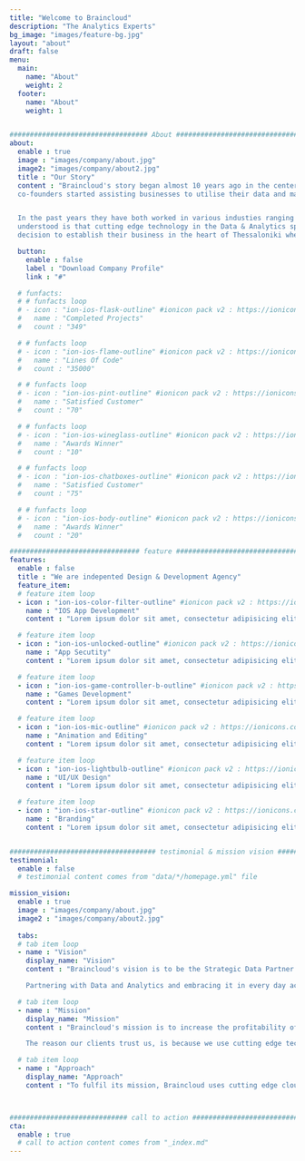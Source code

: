 ```yaml
---
title: "Welcome to Braincloud"
description: "The Analytics Experts"
bg_image: "images/feature-bg.jpg"
layout: "about"
draft: false
menu:
  main:
    name: "About"
    weight: 2
  footer:
    name: "About"
    weight: 1


################################## About #####################################
about:
  enable : true
  image : "images/company/about.jpg"
  image2: "images/company/about2.jpg"
  title : "Our Story"
  content : "Braincloud's story began almost 10 years ago in the center of data innovation, London. It is where the 
  co-founders started assisting businesses to utilise their data and make better decisions.


  In the past years they have both worked in various industies ranging from pharma and banking to retail and marketing. What they 
  understood is that cutting edge technology in the Data & Analytics space can be used in any business anywhere. That's why they took the
  decision to establish their business in the heart of Thessaloniki where they both originate from."

  button:
    enable : false
    label : "Download Company Profile"
    link : "#"

  # funfacts:
  # # funfacts loop
  # - icon : "ion-ios-flask-outline" #ionicon pack v2 : https://ionicons.com/v2/
  #   name : "Completed Projects"
  #   count : "349"

  # # funfacts loop
  # - icon : "ion-ios-flame-outline" #ionicon pack v2 : https://ionicons.com/v2/
  #   name : "Lines Of Code"
  #   count : "35000"

  # # funfacts loop
  # - icon : "ion-ios-pint-outline" #ionicon pack v2 : https://ionicons.com/v2/
  #   name : "Satisfied Customer"
  #   count : "70"

  # # funfacts loop
  # - icon : "ion-ios-wineglass-outline" #ionicon pack v2 : https://ionicons.com/v2/
  #   name : "Awards Winner"
  #   count : "10"

  # # funfacts loop
  # - icon : "ion-ios-chatboxes-outline" #ionicon pack v2 : https://ionicons.com/v2/
  #   name : "Satisfied Customer"
  #   count : "75"

  # # funfacts loop
  # - icon : "ion-ios-body-outline" #ionicon pack v2 : https://ionicons.com/v2/
  #   name : "Awards Winner"
  #   count : "20"

################################ feature #####################################
features:
  enable : false
  title : "We are indepented Design & Development Agency"
  feature_item:
  # feature item loop
  - icon : "ion-ios-color-filter-outline" #ionicon pack v2 : https://ionicons.com/v2/
    name : "IOS App Development"
    content : "Lorem ipsum dolor sit amet, consectetur adipisicing elit, sed do eiusmod tempor incididunt ut"

  # feature item loop
  - icon : "ion-ios-unlocked-outline" #ionicon pack v2 : https://ionicons.com/v2/
    name : "App Secutity"
    content : "Lorem ipsum dolor sit amet, consectetur adipisicing elit, sed do eiusmod tempor incididunt ut"

  # feature item loop
  - icon : "ion-ios-game-controller-b-outline" #ionicon pack v2 : https://ionicons.com/v2/
    name : "Games Development"
    content : "Lorem ipsum dolor sit amet, consectetur adipisicing elit, sed do eiusmod tempor incididunt ut"

  # feature item loop
  - icon : "ion-ios-mic-outline" #ionicon pack v2 : https://ionicons.com/v2/
    name : "Animation and Editing"
    content : "Lorem ipsum dolor sit amet, consectetur adipisicing elit, sed do eiusmod tempor incididunt ut"

  # feature item loop
  - icon : "ion-ios-lightbulb-outline" #ionicon pack v2 : https://ionicons.com/v2/
    name : "UI/UX Design"
    content : "Lorem ipsum dolor sit amet, consectetur adipisicing elit, sed do eiusmod tempor incididunt ut"

  # feature item loop
  - icon : "ion-ios-star-outline" #ionicon pack v2 : https://ionicons.com/v2/
    name : "Branding"
    content : "Lorem ipsum dolor sit amet, consectetur adipisicing elit, sed do eiusmod tempor incididunt ut"


#################################### testimonial & mission vision #######################################
testimonial:
  enable : false
  # testimonial content comes from "data/*/homepage.yml" file

mission_vision:
  enable : true
  image : "images/company/about.jpg"
  image2 : "images/company/about2.jpg"
  
  tabs:
  # tab item loop
  - name : "Vision"
    display_name: "Vision"
    content : "Braincloud's vision is to be the Strategic Data Partner of its clients supporting their decision making using the power of Data, Analytics and Artificial Intelligence. 

    Partnering with Data and Analytics and embracing it in every day activity is the only way to prosper in the digital and competitive world that we live in"

  # tab item loop
  - name : "Mission"
    display_name: "Mission"
    content : "Braincloud's mission is to increase the profitability of its clients. 

    The reason our clients trust us, is because we use cutting edge technology to support their decision making in order to increase profitability."

  # tab item loop
  - name : "Approach"
    display_name: "Approach"
    content : "To fulfil its mission, Braincloud uses cutting edge cloud technology in the space of Analytics and Artificial Intelligence. "



############################# call to action #################################
cta:
  enable : true
  # call to action content comes from "_index.md"
---
```

